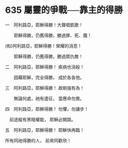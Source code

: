 # 635 屬靈的爭戰──靠主的得勝

一　阿利路亞，耶穌得勝！大聲唱凱歌！

　　耶穌得勝，仍舊得勝，勝過罪、死、魔！

(和)阿利路亞，耶穌得勝！榮耀的消息！

　　耶穌得勝，仍舊得勝，勝過眾仇敵！

二　阿利路亞，耶穌得勝！ 疾病也消殺！

　　因藉耶穌，完全得勝， 成於各各他。

三　阿利路亞，耶穌得勝！ 故剛強有為！

　　無論何處，祂有遣征， 當應命勿畏。

四　阿利路亞，耶穌得勝！ 勿懼，勿讓步！

　前途縱有黑暗權能， 耶穌必開路。

五　阿利路亞，耶穌得勝！ 耶穌快再臨！

所有同祂得勝的人， 前來同歡欣！

